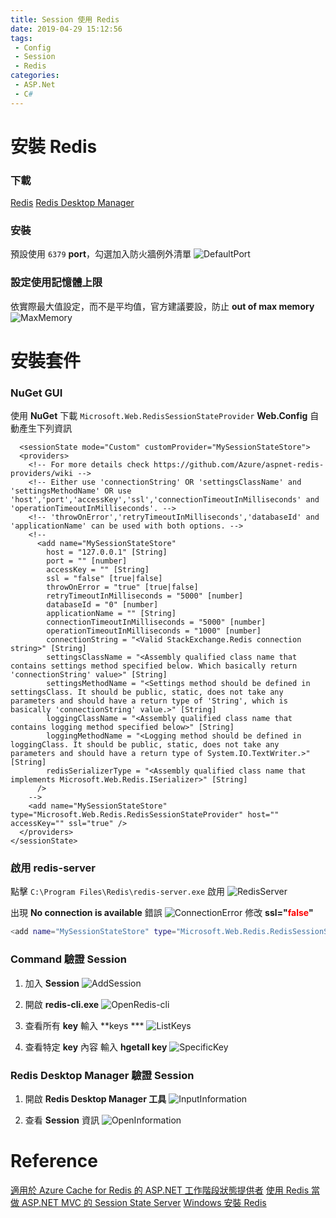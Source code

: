 ```yaml
---
title: Session 使用 Redis
date: 2019-04-29 15:12:56
tags:
 - Config
 - Session
 - Redis
categories: 
 - ASP.Net
 - C#
---
```


# 安裝 Redis
### 下載
[Redis](https://github.com/MicrosoftArchive/redis/releases/download/win-3.0.504/Redis-x64-3.0.504.msi)
[Redis Desktop Manager](https://sourceforge.net/projects/redis-desktop-manager.mirror/files/0.8.8/redis-desktop-manager-0.8.8.384.exe/download)

### 安裝
預設使用 `6379` **port**，勾選加入防火牆例外清單
![DefaultPort](1.png)

### 設定使用記憶體上限
依實際最大值設定，而不是平均值，官方建議要設，防止 **out of max memory**
![MaxMemory](2.png)

# 安裝套件
### NuGet GUI
使用 **NuGet** 下載 `Microsoft.Web.RedisSessionStateProvider`
**Web.Config** 自動產生下列資訊

      <sessionState mode="Custom" customProvider="MySessionStateStore">
      <providers>
        <!-- For more details check https://github.com/Azure/aspnet-redis-providers/wiki -->
        <!-- Either use 'connectionString' OR 'settingsClassName' and 'settingsMethodName' OR use 'host','port','accessKey','ssl','connectionTimeoutInMilliseconds' and 'operationTimeoutInMilliseconds'. -->
        <!-- 'throwOnError','retryTimeoutInMilliseconds','databaseId' and 'applicationName' can be used with both options. -->
        <!--
          <add name="MySessionStateStore" 
            host = "127.0.0.1" [String]
            port = "" [number]
            accessKey = "" [String]
            ssl = "false" [true|false]
            throwOnError = "true" [true|false]
            retryTimeoutInMilliseconds = "5000" [number]
            databaseId = "0" [number]
            applicationName = "" [String]
            connectionTimeoutInMilliseconds = "5000" [number]
            operationTimeoutInMilliseconds = "1000" [number]
            connectionString = "<Valid StackExchange.Redis connection string>" [String]
            settingsClassName = "<Assembly qualified class name that contains settings method specified below. Which basically return 'connectionString' value>" [String]
            settingsMethodName = "<Settings method should be defined in settingsClass. It should be public, static, does not take any parameters and should have a return type of 'String', which is basically 'connectionString' value.>" [String]
            loggingClassName = "<Assembly qualified class name that contains logging method specified below>" [String]
            loggingMethodName = "<Logging method should be defined in loggingClass. It should be public, static, does not take any parameters and should have a return type of System.IO.TextWriter.>" [String]
            redisSerializerType = "<Assembly qualified class name that implements Microsoft.Web.Redis.ISerializer>" [String]
          />
        -->
        <add name="MySessionStateStore" type="Microsoft.Web.Redis.RedisSessionStateProvider" host="" accessKey="" ssl="true" />
      </providers>
    </sessionState>

### 啟用 redis-server
點擊 `C:\Program Files\Redis\redis-server.exe` 啟用
![RedisServer](3.png)

出現 **No connection is available** 錯誤
![ConnectionError](4.png)
修改 **ssl="<font color="red">false</font>"**
~~~ bash
<add name="MySessionStateStore" type="Microsoft.Web.Redis.RedisSessionStateProvider" host="" accessKey="" ssl="false" />
~~~

### Command 驗證 Session
1. 加入 **Session**
![AddSession](5.png)

2. 開啟 **redis-cli.exe**
![OpenRedis-cli](6.png)

3. 查看所有 **key**
輸入 **keys ***
![ListKeys](7.png)

4. 查看特定 **key** 內容
輸入 **hgetall key**
![SpecificKey](8.png)

### Redis Desktop Manager 驗證 Session
1. 開啟 **Redis Desktop Manager 工具**
![InputInformation](9.png)

2. 查看 **Session** 資訊
![OpenInformation](10.png)

# Reference
[適用於 Azure Cache for Redis 的 ASP.NET 工作階段狀態提供者](https://docs.microsoft.com/zh-tw/azure/azure-cache-for-redis/cache-aspnet-session-state-provider)
[使用 Redis 當做 ASP.NET MVC 的 Session State Server](https://blog.yowko.com/redis-aspnet-mvc-session-state-server/)
[Windows 安裝 Redis](https://dotblogs.com.tw/zackmyself/2017/04/27/005621)